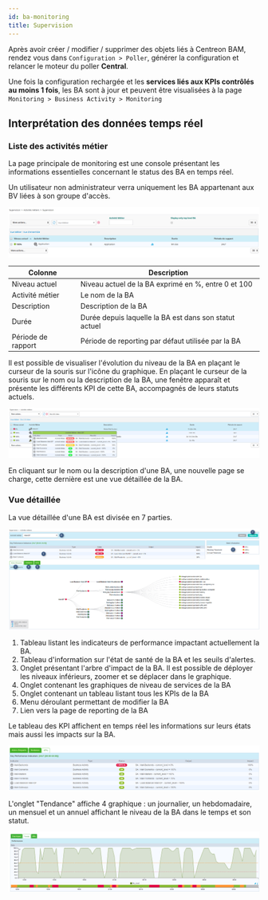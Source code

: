 ```yaml
---
id: ba-monitoring
title: Supervision
---
```


Après avoir créer / modifier / supprimer des objets liés à Centreon BAM,
rendez vous dans `Configuration > Poller`, générer la configuration et
relancer le moteur du poller **Central**.

Une fois la configuration rechargée et les **services liés aux KPIs
contrôlés au moins 1 fois**, les BA sont à jour et peuvent être
visualisées à la page `Monitoring > Business Activity > Monitoring`

## Interprétation des données temps réel

### Liste des activités métier

La page principale de monitoring est une console présentant les
informations essentielles concernant le status des BA en temps réel.

Un utilisateur non administrateur verra uniquement les BA appartenant
aux BV liées à son groupe d'accès.

![image](../assets/service-mapping/guide/mon_ba_list.png)

| Colonne            | Description                                            |
|--------------------|--------------------------------------------------------|
| Niveau actuel      | Niveau actuel de la BA exprimé en %, entre 0 et 100    |
| Activité métier    | Le nom de la BA                                        |
| Description        | Description de la BA                                   |
| Durée              | Durée depuis laquelle la BA est dans son statut actuel |
| Période de rapport | Période de reporting par défaut utilisée par la BA     |

Il est possible de visualiser l'évolution du niveau de la BA en plaçant
le curseur de la souris sur l'icône du graphique. En plaçant le curseur
de la souris sur le nom ou la description de la BA, une fenêtre apparaît
et présente les différents KPI de cette BA, accompagnés de leurs statuts
actuels.

![image](../assets/service-mapping/guide/mon_mouse_over.png)

En cliquant sur le nom ou la description d'une BA, une nouvelle page se
charge, cette dernière est une vue détaillée de la BA.

### Vue détaillée

La vue détaillée d'une BA est divisée en 7 parties.

![image](../assets/service-mapping/guide/mon_detailed.png)

1.  Tableau listant les indicateurs de performance impactant
    actuellement la BA.
2.  Tableau d'information sur l'état de santé de la BA et les seuils
    d'alertes.
3.  Onglet présentant l'arbre d'impact de la BA. Il est possible de
    déployer les niveaux inférieurs, zoomer et se déplacer dans le
    graphique.
4.  Onglet contenant les graphiques de niveau de services de la BA
5.  Onglet contenant un tableau listant tous les KPIs de la BA
6.  Menu déroulant permettant de modifier la BA
7.  Lien vers la page de reporting de la BA

Le tableau des KPI affichent en temps réel les informations sur leurs
états mais aussi les impacts sur la BA.

![image](../assets/service-mapping/guide/mon_kpi_list.png)

L'onglet "Tendance" affiche 4 graphique : un journalier, un
hebdomadaire, un mensuel et un annuel affichant le niveau de la BA dans
le temps et son statut.

![image](../assets/service-mapping/guide/mon_trend.png)
